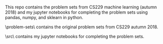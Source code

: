 This repo contains the problem sets from CS229 machine learning (autumn 2018) and my jupyter notebooks for completing the problem sets using pandas, numpy, and sklearn in python.

\problem-sets\ contains the original problem sets from CS229 autumn 2018.

\src\ contains my jupyter notebooks for completing the problem sets.
